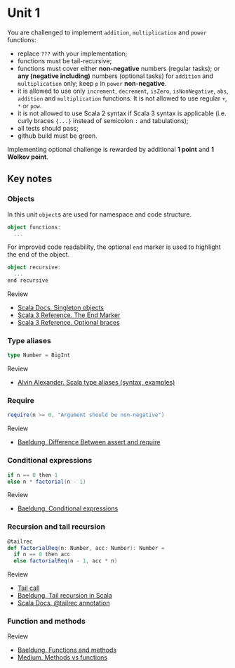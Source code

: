# Unit 1

You are challenged to implement `addition`, `multiplication` and `power` functions:
* replace `???` with your implementation;
* functions must be tail-recursive;
* functions must cover either **non-negative** numbers (regular tasks);
  or **any (negative including)** numbers (optional tasks) for  `addition` and `multiplication` only; keep `p` in `power` **non-negative**.
* it is allowed to use only `increment`, `decrement`, `isZero`, `isNonNegative`, `abs`, `addition`
and `multiplication` functions. It is not allowed to use regular `+`, `*` or `pow`.
* it is not allowed to use Scala 2 syntax if Scala 3 syntax is applicable
(i.e. curly braces `{...}` instead of semicolon `:` and tabulations);
* all tests should pass;
* github build must be green.

Implementing optional challenge is rewarded by additional **1 point** and **1 Wolkov point**.


## Key notes

### Objects
In this unit `object`s are used for namespace and code structure.

```scala 3
object functions:
  ...
```

For improved code readability, the optional `end` marker is used to highlight the end of the object.

````scala 3
object recursive:
  ...
end recursive
````

Review
* [Scala Docs. Singleton objects](https://docs.scala-lang.org/tour/singleton-objects.html)
* [Scala 3 Reference. The End Marker](https://docs.scala-lang.org/scala3/reference/other-new-features/indentation.html)
* [Scala 3 Reference. Optional braces](https://docs.scala-lang.org/scala3/reference/other-new-features/indentation.html)


### Type aliases

```scala 3
type Number = BigInt
```
Review
* [Alvin Alexander. Scala type aliases (syntax, examples)](https://alvinalexander.com/scala/scala-type-aliases-syntax-examples/)

### Require
```scala 3
require(n >= 0, "Argument should be non-negative")
```

Review
* [Baeldung. Difference Between assert and require](https://www.baeldung.com/scala/assert-vs-require)


### Conditional expressions

```scala 3
if n == 0 then 1
else n * factorial(n - 1)
```

Review
* [Baeldung. Conditional expressions](https://www.baeldung.com/scala/conditional-expressions)

### Recursion and tail recursion
```scala 3
@tailrec
def factorialReq(n: Number, acc: Number): Number =
  if n == 0 then acc
  else factorialReq(n - 1, acc * n)
```

Review
* [Tail call](https://en.wikipedia.org/wiki/Tail_call)
* [Baeldung. Tail recursion in Scala](https://www.baeldung.com/scala/tail-recursion)
* [Scala Docs. @tailrec annotation](https://docs.scala-lang.org/tour/annotations.html#annotations-that-ensure-correctness-of-encodings)

### Function and methods

Review
* [Baeldung. Functions and methods](https://www.baeldung.com/scala/functions-methods)
* [Medium. Methods vs functions](https://rjlfinn.medium.com/scala-methods-vs-functions-970342a842c9)
